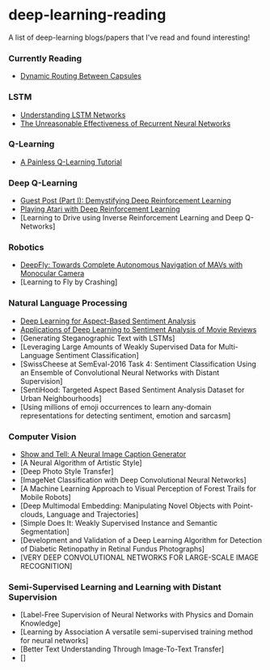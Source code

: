 # deep-learning-reading

A list of deep-learning blogs/papers that I've read and found interesting!

### Currently Reading
* [Dynamic Routing Between Capsules](https://arxiv.org/abs/1710.09829)

### LSTM
* [Understanding LSTM Networks](http://colah.github.io/posts/2015-08-Understanding-LSTMs/)
* [The Unreasonable Effectiveness of Recurrent Neural Networks](http://karpathy.github.io/2015/05/21/rnn-effectiveness/)

### Q-Learning
* [A Painless Q-Learning Tutorial](http://mnemstudio.org/path-finding-q-learning-tutorial.htm)

### Deep Q-Learning
* [Guest Post (Part I): Demystifying Deep Reinforcement Learning](https://ai.intel.com/demystifying-deep-reinforcement-learning/)
* [Playing Atari with Deep Reinforcement Learning](https://arxiv.org/abs/1312.5602)
* [Learning to Drive using Inverse Reinforcement Learning and Deep Q-Networks]

### Robotics
* [DeepFly: Towards Complete Autonomous Navigation of MAVs with Monocular Camera](https://dl.acm.org/citation.cfm?id=3010047&dl=ACM&coll=DL)
* [Learning to Fly by Crashing]

### Natural Language Processing
* [Deep Learning for Aspect-Based Sentiment Analysis](https://cs224d.stanford.edu/reports/WangBo.pdf)
* [Applications of Deep Learning to Sentiment Analysis of Movie Reviews](https://cs224d.stanford.edu/reports/Shirani-MehrH.pdf)
* [Generating Steganographic Text with LSTMs]
* [Leveraging Large Amounts of Weakly Supervised Data for Multi-Language Sentiment Classification]
* [SwissCheese at SemEval-2016 Task 4: Sentiment Classification Using an Ensemble of Convolutional Neural Networks with Distant Supervision]
* [SentiHood: Targeted Aspect Based Sentiment Analysis Dataset for Urban Neighbourhoods]
* [Using millions of emoji occurrences to learn any-domain representations for detecting sentiment, emotion and sarcasm]

### Computer Vision
* [Show and Tell: A Neural Image Caption Generator]()
* [A Neural Algorithm of Artistic Style]
* [Deep Photo Style Transfer]
* [ImageNet Classification with Deep Convolutional Neural Networks]
* [A Machine Learning Approach to Visual Perception of Forest Trails for Mobile Robots]
* [Deep Multimodal Embedding: Manipulating Novel Objects with Point-clouds, Language and Trajectories]
* [Simple Does It: Weakly Supervised Instance and Semantic Segmentation]
* [Development and Validation of a Deep Learning Algorithm for Detection of Diabetic Retinopathy in Retinal Fundus Photographs]
* [VERY DEEP CONVOLUTIONAL NETWORKS FOR LARGE-SCALE IMAGE RECOGNITION]

### Semi-Supervised Learning and Learning with Distant Supervision
* [Label-Free Supervision of Neural Networks with Physics and Domain Knowledge]
* [Learning by Association A versatile semi-supervised training method for neural networks]
* [Better Text Understanding Through Image-To-Text Transfer]
* []
